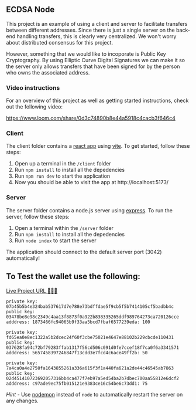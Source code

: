 ## ECDSA Node

This project is an example of using a client and server to facilitate transfers between different addresses. Since there is just a single server on the back-end handling transfers, this is clearly very centralized. We won't worry about distributed consensus for this project.

However, something that we would like to incoporate is Public Key Cryptography. By using Elliptic Curve Digital Signatures we can make it so the server only allows transfers that have been signed for by the person who owns the associated address.

### Video instructions
For an overview of this project as well as getting started instructions, check out the following video:

https://www.loom.com/share/0d3c74890b8e44a5918c4cacb3f646c4
 
### Client

The client folder contains a [react app](https://reactjs.org/) using [vite](https://vitejs.dev/). To get started, follow these steps:

1. Open up a terminal in the `/client` folder
2. Run `npm install` to install all the depedencies
3. Run `npm run dev` to start the application 
4. Now you should be able to visit the app at http://localhost:5173/

### Server

The server folder contains a node.js server using [express](https://expressjs.com/). To run the server, follow these steps:

1. Open a terminal within the `/server` folder 
2. Run `npm install` to install all the depedencies 
3. Run `node index` to start the server 

The application should connect to the default server port (3042) automatically! 

## To Test the wallet use the following:

[Live Project URL 🚀🚀🚀](https://ecdsa.netlify.app/)

```
private key: 07b45b5b4e324bab537617d7e788e73bdffdae5f9cb5f5b7414105cf5badbb4c
public key: 03478be8e98c2349c4aa13f8873f0a922b838335265ddf989764273ca720126cce
adddress: 1873466fc94065b9f33aa5bcd7fbaf6577239eda: 100
```

```
private key: fd65ea0e8ec1322a5b2dcec24f60f3cbe75021e4647e88102b229cbcde110431
public key: 037628fa94c72bf79283ffab1317f56cd506c091d0fe7ccef18f7ca0f6a3341571
adddress: 5657458397246847f13cdd3e7fcd4c6ace49ff2b: 50
```

```
private key: 7a4ca0a4e2750fa1643855261a336a615f3f1a440fa621a2de44c46545ab7863
public key: 02d451410723692057316bb4ca477f7eb97a5ed54ba2b7dbec700aa55812e6dcf2
adddress: c97ade9ec75fb015121e9383ce16c54be6c73dd1: 75
```

_Hint_ - Use [nodemon](https://www.npmjs.com/package/nodemon) instead of `node` to automatically restart the server on any changes.
